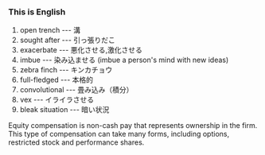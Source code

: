 ### This is English

1. open trench --- 溝
2. sought after --- 引っ張りだこ
3. exacerbate --- 悪化させる,激化させる
4. imbue --- 染み込ませる (imbue a person's mind with new ideas)
5. zebra finch --- キンカチョウ
6. full-fledged --- 本格的
7. convolutional --- 畳み込み（積分）
8. vex --- イライラさせる
9. bleak situation --- 暗い状況

Equity compensation is non-cash pay that represents ownership in the firm. This type of compensation can take many forms, including options, restricted stock and performance shares.

